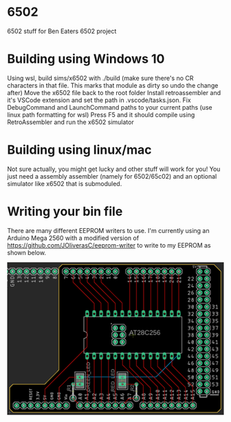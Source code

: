 # 6502
 6502 stuff for Ben Eaters 6502 project

# Building using Windows 10
Using wsl, build sims/x6502 with ./build (make sure there's no CR characters in that file. This marks that module as dirty so undo the change after)
Move the x6502 file back to the root folder
Install retroassembler and it's VSCode extension and set the path in .vscode/tasks.json.
Fix DebugCommand and LaunchCommand paths to your current paths (use linux path formatting for wsl)
Press F5 and it should compile using RetroAssembler and run the x6502 simulator

# Building using linux/mac
Not sure actually, you might get lucky and other stuff will work for you!  You just need a assembly assembler (namely for 6502/65c02) and an optional simulator like x6502 that is submoduled.

# Writing your bin file
There are many different EEPROM writers to use.  I'm currently using an Arduino Mega 2560 with a modified version of https://github.com/JOliverasC/eeprom-writer to write to my EEPROM as shown below.

![EEPROM writer](EEPROM%20writer.png)
